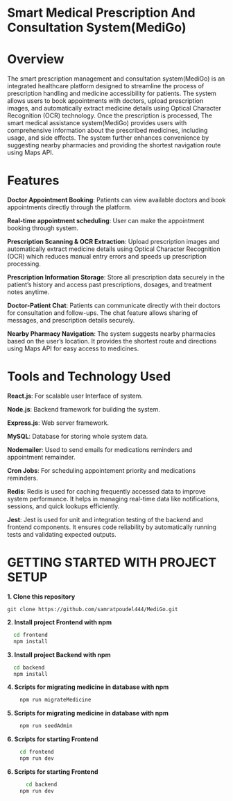 
# Smart Medical Prescription And Consultation System(MediGo)

# Overview

The smart prescription management and consultation system(MediGo) is an integrated healthcare platform designed to streamline the process of prescription handling and medicine accessibility for patients. The system allows users to book appointments with doctors, upload prescription images, and automatically extract medicine details using Optical Character Recognition (OCR) technology. Once the prescription is processed, The smart medical assistance system(MediGo) provides users with comprehensive information about the prescribed medicines, including usage, and side effects. The system further enhances convenience by suggesting nearby pharmacies and providing the shortest navigation route using Maps API. 

# Features 

**Doctor Appointment Booking**: Patients can view available doctors and book appointments directly through the platform.

**Real-time appointment scheduling**: User can make the appointment booking through system.

**Prescription Scanning & OCR Extraction**: Upload prescription images and automatically extract medicine details using Optical Character Recognition (OCR) which 
reduces manual entry errors and speeds up prescription processing.

**Prescription Information Storage**: Store all prescription data securely in the patient’s history and access past prescriptions, dosages, and treatment notes anytime.

**Doctor-Patient Chat**: Patients can communicate directly with their doctors for consultation and follow-ups.
The chat feature allows sharing of messages, and prescription details securely.

**Nearby Pharmacy Navigation**: The system suggests nearby pharmacies based on the user’s location. It provides the shortest route and directions using Maps API for easy access to medicines.


# Tools and Technology Used

**React.js**: For scalable user Interface of system. 

**Node.js**: Backend framework for building the system.

**Express.js**: Web server framework.

**MySQL**: Database for storing whole system data.

**Nodemailer**: Used to send emails for medications reminders and appointment remainder.

**Cron Jobs**: For scheduling appointement priority and medications reminders.

**Redis**: Redis is used for caching frequently accessed data to improve system performance.
It helps in managing real-time data like notifications, sessions, and quick lookups efficiently.

**Jest**: Jest is used for unit and integration testing of the backend and frontend components.
It ensures code reliability by automatically running tests and validating expected outputs.

# GETTING STARTED WITH PROJECT SETUP

**1. Clone this repository**

    git clone https://github.com/samratpoudel444/MediGo.git

**2. Install project Frontend with npm**

```bash
  cd frontend 
  npm install
```

**3. Install project Backend with npm**

```bash
  cd backend 
  npm install
```
**4. Scripts for migrating medicine in database with npm**

```bash
    npm run migrateMedicine
```

**5. Scripts for migrating medicine in database with npm**

```bash
    npm run seedAdmin
```


**6. Scripts for starting Frontend**

```bash
    cd frontend
    npm run dev
```

**6. Scripts for starting Frontend**

```bash
      cd backend
    npm run dev
```






